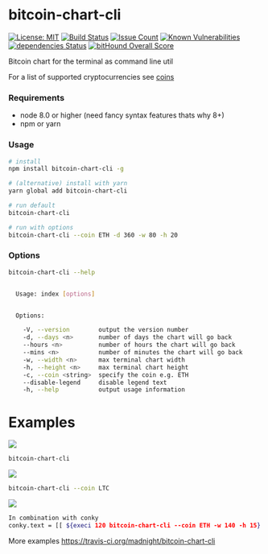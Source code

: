 # bitcoin-chart-cli
[![License: MIT](https://img.shields.io/badge/License-MIT-brightgreen.svg)](https://opensource.org/licenses/MIT)
[![Build Status](https://travis-ci.org/madnight/bitcoin-chart-cli.svg?branch=master)](https://travis-ci.org/madnight/bitcoin-chart-cli)
[![Issue Count](https://codeclimate.com/github/madnight/bitcoin-chart-cli/badges/issue_count.svg?maxAge=2592000)](https://codeclimate.com/github/madnight/bitcoin-chart-cli/issues)
[![Known Vulnerabilities](https://snyk.io/test/github/madnight/bitcoin-chart-cli/badge.svg)](https://snyk.io/test/github/madnight/bitcoin-chart-cli)
[![dependencies Status](https://david-dm.org/madnight/bitcoin-chart-cli/status.svg)](https://david-dm.org/madnight/bitcoin-chart-cli)
[![bitHound Overall Score](https://www.bithound.io/github/madnight/bitcoin-chart-cli/badges/score.svg)](https://www.bithound.io/github/madnight/bitcoin-chart-cli)


Bitcoin chart for the terminal as command line util

For a list of supported cryptocurrencies see [coins](COINS.md)

### Requirements
 * node 8.0 or higher (need fancy syntax features thats why 8+)
 * npm or yarn

### Usage

```bash
# install
npm install bitcoin-chart-cli -g

# (alternative) install with yarn
yarn global add bitcoin-chart-cli

# run default
bitcoin-chart-cli

# run with options
bitcoin-chart-cli --coin ETH -d 360 -w 80 -h 20
```

### Options
```bash
bitcoin-chart-cli --help


  Usage: index [options]


  Options:

    -V, --version        output the version number
    -d, --days <n>       number of days the chart will go back
    --hours <n>          number of hours the chart will go back
    --mins <n>           number of minutes the chart will go back
    -w, --width <n>      max terminal chart width
    -h, --height <n>     max terminal chart height
    -c, --coin <string>  specify the coin e.g. ETH
    --disable-legend     disable legend text
    -h, --help           output usage information
```
# Examples

![](https://i.imgur.com/8jXYkHc.png)

```bash
bitcoin-chart-cli
```

![](https://i.imgur.com/gg5kRYG.png)

```bash
bitcoin-chart-cli --coin LTC
```

![](https://i.imgur.com/cTtFxy6.png)

```bash
In combination with conky
conky.text = [[ ${execi 120 bitcoin-chart-cli --coin ETH -w 140 -h 15} ]];
```
More examples https://travis-ci.org/madnight/bitcoin-chart-cli
